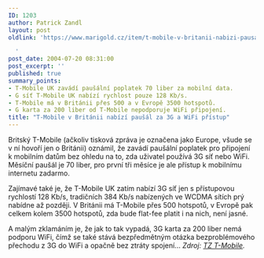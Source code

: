 ```yaml
---
ID: 1203
author: Patrick Zandl
layout: post
oldlink: 'https://www.marigold.cz/item/t-mobile-v-britanii-nabizi-pausal-za-3g-a-wifi-pristup

  '
post_date: 2004-07-20 08:31:00
post_excerpt: ''
published: true
summary_points:
- T-Mobile UK zavádí paušální poplatek 70 liber za mobilní data.
- G síť T-Mobile UK nabízí rychlost pouze 128 Kb/s.
- T-Mobile má v Británii přes 500 a v Evropě 3500 hotspotů.
- G karta za 200 liber od T-Mobile nepodporuje WiFi připojení.
title: "T-Mobile v Británii nabízí paušál za 3G a WiFi přístup"
---
```


<p>
Britský T-Mobile (ačkoliv tisková zpráva je označena jako Europe, všude se v ní hovoří jen o Británii) oznámil, že zavádí paušální poplatek pro připojení k mobilním datům bez ohledu na to, zda uživatel používá 3G síť nebo WiFi. Měsíční paušál je 70 liber, pro první tři měsíce je ale přístup k mobilnímu internetu zadarmo. </p>

<p>
Zajímavé také je, že T-Mobile UK zatím nabízí 3G síť jen s přístupovou rychlostí 128 Kb/s, tradičních 384 Kb/s nabízených ve WCDMA sítích prý nabídne až později. V Británii má T-Mobile přes 500 hotspotů, v Evropě pak celkem kolem 3500 hotspotů, zda bude flat-fee platit i na nich, není jasné. </p>

<p>
A malým zklamáním je, že jak to tak vypadá, 3G karta za 200 liber nemá podporu WiFi, čímž se také stává bezpředmětným otázka bezproblémového přechodu z 3G do WiFi a opačně bez ztráty spojení...
<i>Zdroj: <a href="http://www.3g.co.uk/PR/July2004/8087.htm">TZ T-Mobile</a>.</i>
</p>